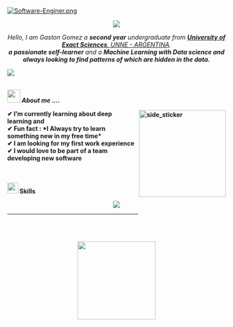 [![Software-Enginer.png](https://i.postimg.cc/J7PkCgtn/Software-Enginer.png)](https://postimg.cc/3W0RgtX5)

<p align="center">
  <a href="https://github.com/fairyland0926"><img src="https://readme-typing-svg.herokuapp.com/?lines=Software+Engineer;Data+Scientists;Machine+Learning;Student+in+Information+Systems&font=Pacifico&center=true&width=650&height=120&color==%23C8BE25&vCenter=true&size=45%22"></a>
</p>

<p align="center">
  <em>
    Hello, I am Gaston Gomez a <b>second year</b> undergraduate from <a href="https://uom.lk/"> <b>University of Exact Sciences</b>, UNNE - ARGENTINA</a>. <br>
    <b>a passionate self-learner</b> and a <b>Machine Learning
    with <b>Data science</b> and always looking to find patterns of which are hidden in the data.
  </em> 
  <br>
</p>
<img src="https://user-images.githubusercontent.com/73097560/115834477-dbab4500-a447-11eb-908a-139a6edaec5c.gif"><br><br>

<img src="https://media.giphy.com/media/iY8CRBdQXODJSCERIr/giphy.gif" width="30px">&nbsp;***About me ....***

<!--Gif-->
<img align="right" width=200px height=200px alt="side_sticker" src="https://media.giphy.com/media/TEnXkcsHrP4YedChhA/giphy.gif" />
✔ I’m currently learning about deep learning and <br>
✔ Fun fact : *I Always try to learn something new in my free time*<br>
✔ I am looking for my first work experience<br>
✔ I would love to be part of a team developing new software<br><br><br>


<!--Skills Gif-->
<img src="https://media2.giphy.com/media/QssGEmpkyEOhBCb7e1/giphy.gif?cid=ecf05e47a0n3gi1bfqntqmob8g9aid1oyj2wr3ds3mg700bl&rid=giphy.gif" width ="25"><b> Skills</b>
<!--tech stack icons-->
<p align="center">
  <a href="https://skillicons.dev">
    <img src="https://skillicons.dev/icons?i=git,cpp,css,discord,docker,postgres,github,html,linux,mongodb,mysql,py,vscode" />
  </a>
</p>
<hr width="60%" >
<br><br>


<p align="center">
<a href="https://github.com/64570N">
    <img height="180em" src="https://github-readme-stats-eight-theta.vercel.app/api/top-langs/?username=64570N&layout=compact&langs_count=8&theme=algolia"/>
  </a>
</p>

<!--
<h3 align="left">Connect with me:</h3>
<p align="left">
<a href="https://linkedin.com/in/anirudh-rai-072732220" target="blank"><img align="center" src="https://raw.githubusercontent.com/rahuldkjain/github-profile-readme-generator/master/src/images/icons/Social/linked-in-alt.svg" alt="anirudh-rai-072732220" height="30" width="40" /></a>
<hr width="60%" >
